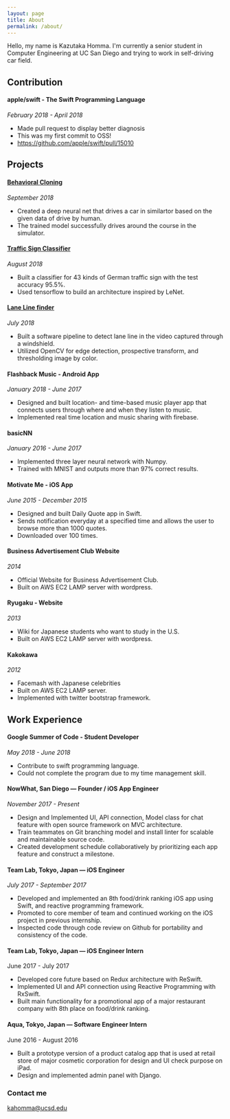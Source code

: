 ```yaml
---
layout: page
title: About
permalink: /about/
---
```


Hello, my name is Kazutaka Homma.
I'm currently a senior student in Computer Engineering at UC San Diego and trying to work in self-driving car field.

## Contribution

#### apple/swift - The Swift Programming Language
*February 2018 - April 2018*
- Made pull request to display better diagnosis
- This was my first commit to OSS!
- https://github.com/apple/swift/pull/15010

## Projects

#### [Behavioral Cloning](https://github.com/Kazutaka333/behavioral_cloning)
*September 2018*
- Created a deep neural net that drives a car in similartor based on the given data of drive by human.
- The trained model successfully drives around the course in the simulator.

#### [Traffic Sign Classifier](https://github.com/Kazutaka333/traffic_sign_classifier)
*August 2018*
- Built a classifier for 43 kinds of German traffic sign with the test accuracy 95.5%.
- Used tensorflow to build an architecture inspired by LeNet.

#### [Lane Line finder](https://github.com/Kazutaka333/AdvancedLaneLineFinder)
*July 2018*
- Built a software pipeline to detect lane line in the video captured through a windshield.
- Utilized OpenCV for edge detection, prospective transform, and thresholding image by color.

#### Flashback Music - Android App
*January 2018 - June 2017*
- Designed and built location- and time-based music player app that connects users through where and when they listen to music.
- Implemented real time location and music sharing with firebase. 

#### basicNN
*January 2016 - June 2017*
- Implemented three layer neural network with Numpy.
- Trained with MNIST and outputs more than 97% correct results.

#### Motivate Me - iOS App
*June 2015 - December 2015*
- Designed and built Daily Quote app in Swift.
- Sends notification everyday at a specified time and allows the user to browse more than 1000 quotes. 
- Downloaded over 100 times.

#### Business Advertisement Club Website
*2014*
- Official Website for Business Advertisement Club.
- Built on AWS EC2 LAMP server with wordpress.

#### Ryugaku - Website
*2013*
- Wiki for Japanese students who want to study in the U.S.
- Built on AWS EC2 LAMP server with wordpress.

#### Kakokawa
*2012*
- Facemash with Japanese celebrities
- Built on AWS EC2 LAMP server.
- Implemented with twitter bootstrap framework.

## Work Experience

#### Google Summer of Code - Student Developer
*May 2018 - June 2018*
- Contribute to swift programming language.
- Could not complete the program due to my time management skill. 

#### NowWhat, San Diego — Founder /  iOS App Engineer
*November 2017 - Present*
- Design and Implemented UI, API connection, Model class for  chat feature with open source framework on MVC architecture.
- Train teammates on Git branching model and install linter for scalable and maintainable source code.
- Created development schedule collaboratively by prioritizing each app feature and construct a milestone.

#### Team Lab, Tokyo, Japan — iOS Engineer
*July 2017 - September 2017*
- Developed and implemented an 8th food/drink ranking iOS app using Swift, and reactive programming framework.
- Promoted to core member of team and continued working on the iOS project in previous internship.
- Inspected code through code review on Github for portability and consistency of the code.

#### Team Lab, Tokyo, Japan — iOS Engineer Intern
June 2017 - July 2017
- Developed core future based on Redux architecture with ReSwift.
- Implemented UI and API connection using Reactive Programming with RxSwift.
- Built  main functionality for a promotional app of a major restaurant company with 8th place on food/drink ranking.

#### Aqua, Tokyo, Japan — Software Engineer Intern
June 2016 - August 2016
- Built a prototype version of a product catalog app that is used at retail store of major cosmetic corporation for design and UI check purpose on iPad.
- Design and implemented admin panel with Django.

### Contact me

[kahomma@ucsd.edu](mailto:kahomma@ucsd.edu)
